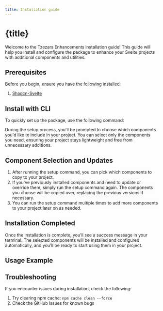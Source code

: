 ```yaml
---
title: Installation guide
---
```


<script lang='ts'>
    import {examples} from './examples.ts'
    import {CodePreview} from '$lib/components/tzezars-enhancements/code-preview'
    import {CodeBlock} from '$lib/components/tzezars-enhancements/code-block'
    import { CodeSnippet } from '$lib/components/tzezars-enhancements/code-snippet';
    import {Link} from '$lib/components/tzezars-enhancements/link'
    import {createGitHubLink} from '$lib/utils'
</script>

# {title}

Welcome to the Tzezars Enhancements installation guide! This guide will help you install and configure the package to enhance your Svelte projects with additional components and utilities.

## Prerequisites

Before you begin, ensure you have the following installed:

1. [Shadcn-Svelte](https://next.shadcn-svelte.com/)

## Install with CLI

To quickly set up the package, use the following command:

<CodeSnippet content="npx shadcn-svelte-enhancements init" />

During the setup process, you'll be prompted to choose which components you'd like to include in your project. You can select only the components you need, ensuring your project stays lightweight and free from unnecessary additions.



## Component Selection and Updates

1. After running the setup command, you can pick which components to copy to your project.
2. If you've previously installed components and need to update or override them, simply run the setup command again. The components you choose will be copied over, replacing the previous versions if necessary.
3. You can run the setup command multiple times to add more components to your project later on as needed.


<CodeBlock code={examples.promt.code} lang="bash" variant="" hideLineNumbers={true} hideCopyButton={true} />

## Installation Completed

Once the installation is complete, you'll see a success message in your terminal. The selected components will be installed and configured automatically, and you'll be ready to start using them in your project.

## Usage Example

<CodeBlock code={examples.usage.code} lang="svelte" variant="" hideLineNumbers={true} hideCopyButton={true} />

## Troubleshooting

If you encounter issues during installation, check the following:
<br/>

1. Try clearing npm cache: `npm cache clean --force`
2. Check the <Link href="https://github.com/tzezar/shadcn-svelte-enhancements/issues">GitHub Issues</Link> for known bugs
